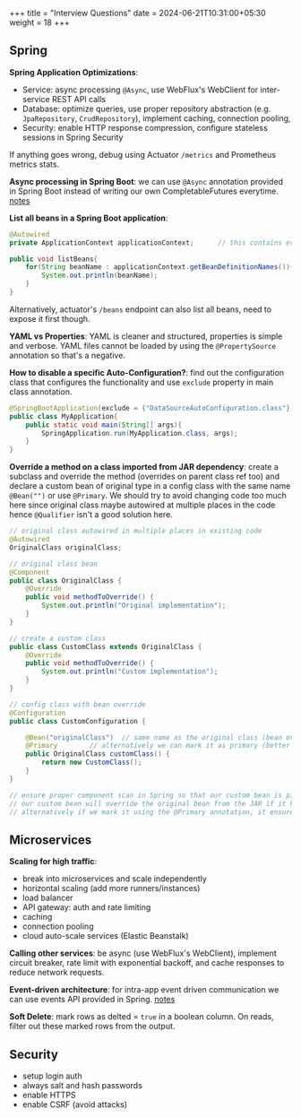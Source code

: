 +++
title = "Interview Questions"
date = 2024-06-21T10:31:00+05:30
weight = 18
+++

## Spring

**Spring Application Optimizations**:
- Service: async processing `@Async`, use WebFlux's WebClient for inter-service REST API calls
- Database: optimize queries, use proper repository abstraction (e.g. `JpaRepository`, `CrudRepository`), implement caching, connection pooling,
- Security: enable HTTP response compression, configure stateless sessions in Spring Security

If anything goes wrong, debug using Actuator `/metrics` and Prometheus metrics stats.

**Async processing in Spring Boot**: we can use `@Async` annotation provided in Spring Boot instead of writing our own CompletableFutures everytime. [notes](/spring-boot/async-events/#spring-async)

**List all beans in a Spring Boot application**:
```java
@Autowired
private ApplicationContext applicationContext;		// this contains every info about the app

public void listBeans{
	for(String beanName : applicationContext.getBeanDefinitionNames()){
		System.out.println(beanName);
	}
}
```

Alternatively, actuator's `/beans` endpoint can also list all beans, need to expose it first though.

**YAML vs Properties**: YAML is cleaner and structured, properties is simple and verbose. YAML files cannot be loaded by using the `@PropertySource` annotation so that's a negative.

**How to disable a specific Auto-Configuration?**: find out the configuration class that configures the functionality and use `exclude` property in main class annotation.
```java
@SpringBootApplication(exclude = {"DataSourceAutoConfiguration.class"})
public class MyApplication{
    public static void main(String[] args){
        SpringApplication.run(MyApplication.class, args);
    }
}
```

**Override a method on a class imported from JAR dependency**: create a subclass and override the method (overrides on parent class ref too) and declare a custom bean of original type in a config class with the same name `@Bean("")` or use `@Primary`. We should try to avoid changing code too much here since original class maybe autowired at multiple places in the code hence `@Qualifier` isn't a good solution here.
```java
// original class autowired in multiple places in existing code
@Autowired
OriginalClass originalClass;

// original class bean
@Component
public class OriginalClass {
    @Override
    public void methodToOverride() {
        System.out.println("Original implementation");
    }
}

// create a custom class
public class CustomClass extends OriginalClass {
    @Override
    public void methodToOverride() {
        System.out.println("Custom implementation");
    }
}

// config class with bean override
@Configuration
public class CustomConfiguration {

    @Bean("originalClass")  // same name as the original class (bean overriding)
    @Primary        // alternatively we can mark it as primary (better way; bean selection)
    public OriginalClass customClass() {
        return new CustomClass();
    }
}

// ensure proper component scan in Spring so that our custom bean is picked up
// our custom bean will override the original bean from the JAR if it has the same name
// alternatively if we mark it using the @Primary annotation, it ensures that if there are multiple beans of the same type, Spring will prefer the custom bean even if names are diff
```

## Microservices

**Scaling for high traffic**:
- break into microservices and scale independently
- horizontal scaling (add more runners/instances)
- load balancer
- API gateway: auth and rate limiting
- caching
- connection pooling
- cloud auto-scale services (Elastic Beanstalk)

**Calling other services**: be async (use WebFlux's WebClient), implement circuit breaker, rate limit with exponential backoff, and cache responses to reduce network requests.

**Event-driven architecture**: for intra-app event driven communication we can use events API provided in Spring. [notes](/spring-boot/async-events/#spring-events)

**Soft Delete**: mark rows as delted = `true` in a boolean column. On reads, filter out these marked rows from the output.

## Security

- setup login auth
- always salt and hash passwords
- enable HTTPS
- enable CSRF (avoid attacks)